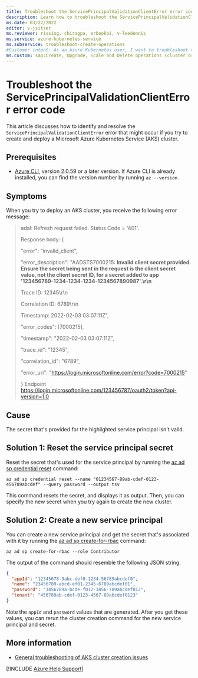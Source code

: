 ```yaml
---
title: Troubleshoot the ServicePrincipalValidationClientError error code
description: Learn how to troubleshoot the ServicePrincipalValidationClientError error when you try to create and deploy an Azure Kubernetes Service (AKS) cluster.
ms.date: 03/22/2022
editor: v-jsitser
ms.reviewer: rissing, chiragpa, erbookbi, v-leedennis
ms.service: azure-kubernetes-service
ms.subservice: troubleshoot-create-operations
#Customer intent: As an Azure Kubernetes user, I want to troubleshoot the ServicePrincipalValidationClientError error code so that I can successfully create and deploy an Azure Kubernetes Service (AKS) cluster.
ms.custom: sap:Create, Upgrade, Scale and Delete operations (cluster or nodepool)
---
```

# Troubleshoot the ServicePrincipalValidationClientError error code

This article discusses how to identify and resolve the `ServicePrincipalValidationClientError` error that might occur if you try to create and deploy a Microsoft Azure Kubernetes Service (AKS) cluster.

## Prerequisites

- [Azure CLI](/cli/azure/install-azure-cli), version 2.0.59 or a later version. If Azure CLI is already installed, you can find the version number by running `az --version`.

## Symptoms

When you try to deploy an AKS cluster, you receive the following error message:

> adal: Refresh request failed. Status Code = '401'.
>
> Response body: {
>
> "error": "invalid_client",
>
> "error_description": "AADSTS7000215: **Invalid client secret provided. Ensure the secret being sent in the request is the client secret value, not the client secret ID, for a secret added to app '123456789-1234-1234-1234-1234567890987'.\r\n**
>
> Trace ID: 12345\r\n
>
> Correlation ID: 6789\r\n
>
> Timestamp: 2022-02-03 03:07:11Z",
>
> "error_codes": [7000215],
>
> "timestamp": "2022-02-03 03:07:11Z",
>
> "trace_id": "12345",
>
> "correlation_id": "6789",
>
> "error_uri": "<https://login.microsoftonline.com/error?code=7000215>"
>
> } Endpoint <https://login.microsoftonline.com/123456787/oauth2/token?api-version=1.0>

## Cause

The secret that's provided for the highlighted service principal isn't valid.

## Solution 1: Reset the service principal secret

Reset the secret that's used for the service principal by running the [az ad sp credential reset](/cli/azure/ad/sp/credential#az-ad-sp-credential-reset) command:

```azurecli-interactive
az ad sp credential reset --name "01234567-89ab-cdef-0123-456789abcdef" --query password --output tsv
```

This command resets the secret, and displays it as output. Then, you can specify the new secret when you try again to create the new cluster.

## Solution 2: Create a new service principal

You can create a new service principal and get the secret that's associated with it by running the [az ad sp create-for-rbac](/cli/azure/ad/sp#az-ad-sp-create-for-rbac) command:

```azurecli-interactive
az ad sp create-for-rbac --role Contributor
```

The output of the command should resemble the following JSON string:

```json
{
  "appId": "12345678-9abc-def0-1234-56789abcdef0",
  "name": "23456789-abcd-ef01-2345-6789abcdef01",
  "password": "3456789a-bcde-f012-3456-789abcdef012",
  "tenant": "456789ab-cdef-0123-4567-89abcdef0123"
}
```

Note the `appId` and `password` values that are generated. After you get these values, you can rerun the cluster creation command for the new service principal and secret.

## More information

- [General troubleshooting of AKS cluster creation issues](troubleshoot-aks-cluster-creation-issues.md)

[!INCLUDE [Azure Help Support](../../includes/azure-help-support.md)]
